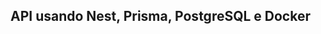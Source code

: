 ## API usando Nest, Prisma, PostgreSQL e Docker
[//]: #https://prensa.li/api-playbook/como-construir-api-com-nestjs-docker-prisma/